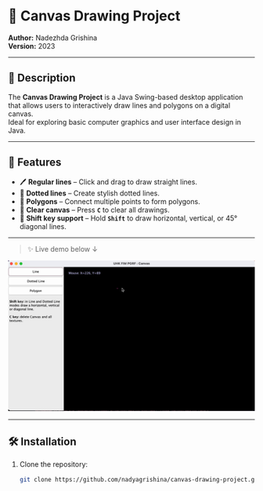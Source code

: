 # 🎨 Canvas Drawing Project

**Author:** Nadezhda Grishina  
**Version:** 2023

---

## 🧩 Description

The **Canvas Drawing Project** is a Java Swing-based desktop application that allows users to interactively draw lines and polygons on a digital canvas.  
Ideal for exploring basic computer graphics and user interface design in Java.

---

## 🚀 Features

- 🖊️ **Regular lines** – Click and drag to draw straight lines.
- 🎯 **Dotted lines** – Create stylish dotted lines.
- 🔺 **Polygons** – Connect multiple points to form polygons.
- 🧹 **Clear canvas** – Press **`C`** to clear all drawings.
- 🔄 **Shift key support** – Hold **`Shift`** to draw horizontal, vertical, or 45° diagonal lines.

---

> ✨ Live demo below ↓

![Canvas Screenshot](capture.gif)

---

## 🛠️ Installation

1. Clone the repository:
   ```bash
   git clone https://github.com/nadyagrishina/canvas-drawing-project.git
